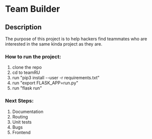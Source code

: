 # Team Builder

## Description

The purpose of this project is to help hackers find teammates who are interested in the same kinda project as they are. 

### How to run the project:
1) clone the repo
2) cd to teamRU
3) run "pip3 install --user -r requirements.txt"
4) run "export FLASK_APP=run.py"
5) run "flask run"

### Next Steps:
1) Documentation
2) Routing
3) Unit tests
4) Bugs
4) Frontend

